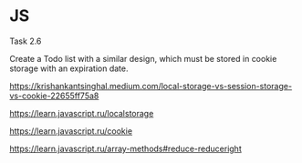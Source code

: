 # JS

Task 2.6

Create a Todo list with a similar design, which must be stored in cookie storage with an expiration date.

https://krishankantsinghal.medium.com/local-storage-vs-session-storage-vs-cookie-22655ff75a8

https://learn.javascript.ru/localstorage

https://learn.javascript.ru/cookie

https://learn.javascript.ru/array-methods#reduce-reduceright

<!-- по вимогам:

щоб значення зберігалися в cookies із датою видалення.
якщо значення поля пусте після редагування, його необхідно видалити зі списку.
збереження після редагування і створення Тудушки має також відбуватися на кнопку Enter.
якщо введене значення завелике, має переноситися на новий рядок.
поле з пустим значенням не створюється -->